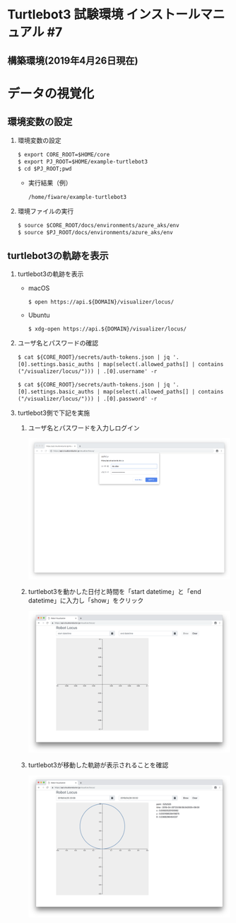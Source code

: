 # Turtlebot3 試験環境 インストールマニュアル #7


## 構築環境(2019年4月26日現在)


# データの視覚化


## 環境変数の設定
1. 環境変数の設定

    ```
    $ export CORE_ROOT=$HOME/core
    $ export PJ_ROOT=$HOME/example-turtlebot3
    $ cd $PJ_ROOT;pwd
    ```

    - 実行結果（例）

        ```
        /home/fiware/example-turtlebot3
        ```

1. 環境ファイルの実行

    ```
    $ source $CORE_ROOT/docs/environments/azure_aks/env
    $ source $PJ_ROOT/docs/environments/azure_aks/env
    ```


## turtlebot3の軌跡を表示

1. turtlebot3の軌跡を表示
    * macOS

        ```
        $ open https://api.${DOMAIN}/visualizer/locus/
        ```
    * Ubuntu

        ```
        $ xdg-open https://api.${DOMAIN}/visualizer/locus/
        ```

1. ユーザ名とパスワードの確認

    ```
    $ cat ${CORE_ROOT}/secrets/auth-tokens.json | jq '.[0].settings.basic_auths | map(select(.allowed_paths[] | contains ("/visualizer/locus/"))) | .[0].username' -r
    ```

    ```
    $ cat ${CORE_ROOT}/secrets/auth-tokens.json | jq '.[0].settings.basic_auths | map(select(.allowed_paths[] | contains ("/visualizer/locus/"))) | .[0].password' -r
    ```

1. turtlebot3側で下記を実施

    1. ユーザ名とパスワードを入力しログイン

        ![visualizer001](images/visualizer/visualizer001.png)

    1. turtlebot3を動かした日付と時間を「start datetime」と「end datetime」に入力し「show」をクリック

        ![visualizer002](images/visualizer/visualizer002.png)

    1. turtlebot3が移動した軌跡が表示されることを確認

        ![visualizer003](images/visualizer/visualizer003.png)
